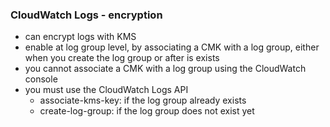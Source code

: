 ### CloudWatch Logs - encryption ###
* can encrypt logs with KMS
* enable at log group level, by associating a CMK with a log group, either when you create the log group or after is exists
* you cannot associate a CMK with a log group using the CloudWatch console
* you must use the CloudWatch Logs API
    * associate-kms-key: if the log group already exists
    * create-log-group: if the log group does not exist yet

